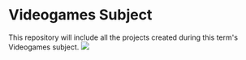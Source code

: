 # Videogames Subject
This repository will include all the projects created during this term's Videogames subject.
![](https://i.blogs.es/c20397/kirby1/840_560.jpg)
